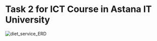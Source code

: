 # Task 2 for ICT Course in Astana IT University
![diet_service_ERD](https://user-images.githubusercontent.com/70998876/98832233-c678c600-2466-11eb-98e1-8c7ca2cb81df.png)
